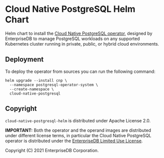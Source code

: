# Cloud Native PostgreSQL Helm Chart

Helm chart to install the
[Cloud Native PostgreSQL operator](https://docs.enterprisedb.io/cloud-native-postgresql/),
designed by EnterpriseDB to manage PostgreSQL workloads on any
supported Kubernetes cluster running in private, public, or hybrid cloud
environments.

## Deployment

To deploy the operator from sources you can run the following command:

```console
helm upgrade --install cnp \
  --namespace postgresql-operator-system \
  --create-namespace \
  cloud-native-postgresql
```

## Copyright

`cloud-native-postgresql-helm` is distributed under Apache License 2.0.

**IMPORTANT:** Both the operator and the operand images are distributed
under different license terms, in particular the Cloud Native PostgreSQL
operator is distributed under the
[EnterpriseDB Limited Use License](https://www.enterprisedb.com/limited-use-license).

Copyright (C) 2021 EnterpriseDB Corporation.
